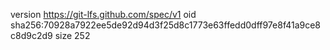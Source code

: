version https://git-lfs.github.com/spec/v1
oid sha256:70928a7922ee5de92d94d3f25d8c1773e63ffedd0dff97e8f41a9ce8c8d9c2d9
size 252

